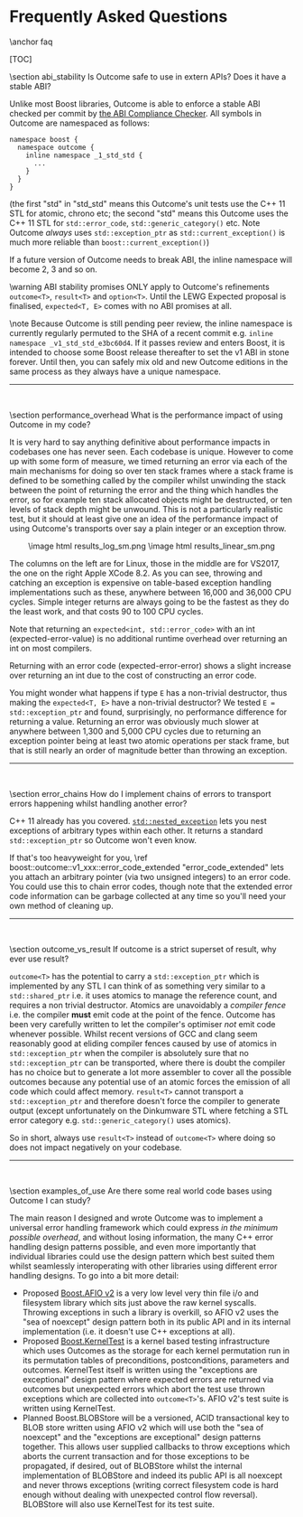 # Frequently Asked Questions
\anchor faq

[TOC]

\section abi_stability Is Outcome safe to use in extern APIs? Does it have a stable ABI?

Unlike most Boost libraries, Outcome is able to enforce a stable ABI checked per commit by
<a href="https://lvc.github.io/abi-compliance-checker/">the ABI Compliance Checker</a>.
All symbols in Outcome are namespaced as follows:

~~~{.cpp}
namespace boost {
  namespace outcome {
    inline namespace _1_std_std {
      ...
    }
  }
}
~~~

(the first "std" in "std_std" means this Outcome's unit tests use the C++ 11 STL for atomic,
chrono etc; the second "std" means this Outcome uses the C++ 11 STL for `std::error_code`,
`std::generic_category()` etc. Note Outcome *always* uses `std::exception_ptr` as
`std::current_exception()` is much more reliable than `boost::current_exception()`)

If a future version of Outcome needs to break ABI, the inline namespace will become 2, 3
and so on.

\warning ABI stability promises ONLY apply to Outcome's refinements `outcome<T>`, `result<T>` and
`option<T>`. Until the LEWG Expected proposal is finalised, `expected<T, E>` comes with no
ABI promises at all.

\note Because Outcome is still pending peer review, the inline namespace is currently
regularly permuted to the SHA of a recent commit e.g. `inline namespace _v1_std_std_e3bc60d4`.
If it passes review and enters Boost, it is intended to choose some Boost release thereafter
to set the v1 ABI in stone forever. Until then, you can safely mix old and new Outcome
editions in the same process as they always have a unique namespace.


<hr><br>

\section performance_overhead What is the performance impact of using Outcome in my code?

It is very hard to say anything definitive about performance impacts in codebases one
has never seen. Each codebase is unique. However to come up with some form of measure,
we timed returning an error via each of the main mechanisms for doing so over ten stack
frames where a stack frame is defined to be something called by the compiler whilst
unwinding the stack between the point of returning the error and the thing which handles
the error, so for example ten stack allocated objects might be destructed, or ten levels
of stack depth might be unwound. This is not a particularly realistic test, but it
should at least give one an idea of the performance impact of using Outcome's transports
over say a plain integer or an exception throw.

<center>
\image html results_log_sm.png
\image html results_linear_sm.png
</center>

The columns on the left are for Linux, those in the middle are for VS2017, the one on
the right Apple XCode 8.2. As you can see, throwing and catching an exception is
expensive on table-based exception handling implementations such as these, anywhere
between 16,000 and 36,000 CPU cycles. Simple integer returns are always going to be
the fastest as they do the least work, and that costs 90 to 100 CPU cycles.

Note that returning an `expected<int, std::error_code>` with an int (expected-error-value)
is no additional runtime overhead over returning an int on most compilers.

Returning with an error code (expected-error-error) shows a slight increase over returning
an int due to the cost of constructing an error code.

You might wonder what happens if type `E` has a non-trivial destructor, thus making the
`expected<T, E>` have a non-trivial destructor? We tested `E = std::exception_ptr` and
found, surprisingly, no performance difference for returning a value. Returning an error
was obviously much slower at anywhere between 1,300 and 5,000 CPU cycles due to returning
an exception pointer being at least two atomic operations per stack frame, but that is
still nearly an order of magnitude better than throwing an exception.


<hr><br>

\section error_chains How do I implement chains of errors to transport errors happening whilst handling another error?

C++ 11 already has you covered. <a href="http://en.cppreference.com/w/cpp/error/nested_exception">`std::nested_exception`</a>
lets you nest exceptions of arbitrary types within each other. It returns a standard `std::exception_ptr`
so Outcome won't even know.

If that's too heavyweight for you, \ref boost::outcome::v1_xxx::error_code_extended "error_code_extended"
lets you attach an arbitrary pointer (via two unsigned integers) to an error code. You could use this to
chain error codes, though note that the extended error code information can be garbage collected at any time
so you'll need your own method of cleaning up. 


<hr><br>

\section outcome_vs_result If outcome<T> is a strict superset of result<T>, why ever use result<T>?

`outcome<T>` has the potential to carry a `std::exception_ptr` which is implemented
by any STL I can think of as something very similar to a `std::shared_ptr` i.e. it
uses atomics to manage the reference count, and requires a non trivial destructor. Atomics are unavoidably a *compiler fence*
i.e. the compiler **must** emit code at the point of the fence. Outcome has been
very carefully written to let the compiler's optimiser *not* emit code whenever possible. Whilst recent versions of GCC and clang seem
reasonably good at eliding compiler fences caused by use of atomics in `std::exception_ptr`
when the compiler is absolutely sure that no `std::exception_ptr` can be transported,
where there is doubt the compiler has no choice but to generate a lot more assembler
to cover all the possible outcomes because any potential use of an atomic forces the
emission of all code which could affect memory.
`result<T>` cannot transport a `std::exception_ptr` and therefore doesn't force the
compiler to generate output (except unfortunately on the Dinkumware STL where fetching
a STL error category e.g. `std::generic_category()` uses atomics).

So in short, always use `result<T>` instead of `outcome<T>` where doing so does not
impact negatively on your codebase.


<hr><br>

\section examples_of_use Are there some real world code bases using Outcome I can study?

The main reason I designed and wrote
Outcome was to implement a universal error handling framework which could express *in the
minimum possible overhead*, and without losing information, the many C++ error handling design patterns possible, and even
more importantly that individual libraries could use the design pattern which best suited
them whilst seamlessly interoperating with other libraries using different error handling
designs. To go into a bit more detail:
* Proposed <a href="https://ned14.github.io/boost.afio/">Boost.AFIO v2</a> is a very low
level very thin file i/o and filesystem library which sits just above the raw kernel syscalls.
Throwing exceptions in such a library is overkill, so AFIO v2 uses the "sea of noexcept"
design pattern both in its public API and in its internal implementation (i.e. it doesn't
use C++ exceptions at all).
* Proposed <a href="https://github.com/ned14/boost.kerneltest">Boost.KernelTest</a> is a
kernel based testing infrastructure which uses Outcomes as the storage for each kernel
permutation run in its permutation tables of preconditions, postconditions, parameters
and outcomes. KernelTest itself is written using the
"exceptions are exceptional" design pattern where expected errors are returned via
outcomes but unexpected errors which abort the test use thrown exceptions which are
collected into `outcome<T>`'s. AFIO v2's test suite is written using KernelTest.
* Planned Boost.BLOBStore will be a versioned, ACID transactional key to BLOB store written
using AFIO v2 which will use both the "sea of noexcept" and the "exceptions are exceptional"
design patterns together. This allows user supplied callbacks to throw exceptions which aborts
the current transaction and for those exceptions to be propagated, if desired, out of BLOBStore
whilst the internal implementation of BLOBStore and indeed its public API is all noexcept
and never throws exceptions (writing correct filesystem code is hard enough without dealing
with unexpected control flow reversal). BLOBStore will also use KernelTest for its test suite.
